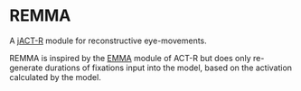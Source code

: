 # REMMA
A [jACT-R](http://jact-r.org/) module for reconstructive eye-movements.

REMMA is inspired by the [EMMA](https://www.cs.drexel.edu/~salvucci/publications/Salvucci-CSR01.pdf) module of ACT-R but does only re-generate
durations of fixations input into the model, based on the activation
calculated by the model.
